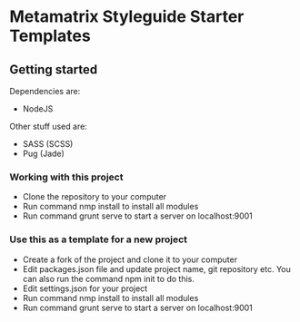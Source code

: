 # Metamatrix Styleguide Starter Templates

## Getting started

Dependencies are: 
* NodeJS

Other stuff used are:
* SASS (SCSS)
* Pug (Jade)

### Working with this project

* Clone the repository to your computer
* Run command nmp install to install all modules
* Run command grunt serve to start a server on localhost:9001

### Use this as a template for a new project

* Create a fork of the project and clone it to your computer
* Edit packages.json file and update project name, git repository etc. You can also run the command npm init to do this.
* Edit settings.json for your project
* Run command nmp install to install all modules
* Run command grunt serve to start a server on localhost:9001
